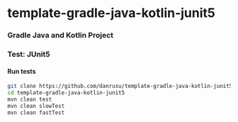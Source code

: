 # template-gradle-java-kotlin-junit5

### Gradle Java and Kotlin Project
### Test: JUnit5

#### Run tests
```bash
git clone https://github.com/danrusu/template-gradle-java-kotlin-junit5.git
cd template-gradle-java-kotlin-junit5
mvn clean test
mvn clean slowTest
mvn clean fastTest
```
